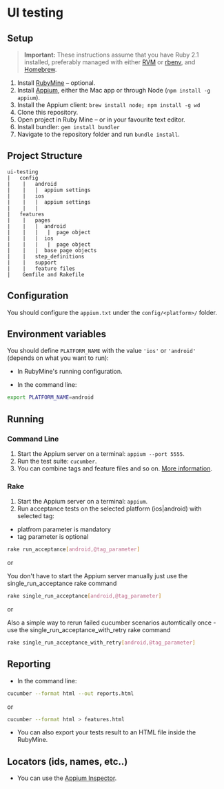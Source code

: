 # UI testing

## Setup

> **Important:** These instructions assume that you have Ruby 2.1 installed, preferably managed with either [RVM](https://rvm.io/) or [rbenv](https://github.com/rbenv/rbenv), and [Homebrew](http://brew.sh).

1. Install [RubyMine](https://www.jetbrains.com/ruby/) – optional.
2. Install [Appium](http://appium.io/), either the Mac app or through Node (`npm install -g appium`).
3. Install the Appium client: `brew install node; npm install -g wd`
4. Clone this repository.
5. Open project in Ruby Mine – or in your favourite text editor.
6. Install bundler: `gem install bundler`
7. Navigate to the repository folder and run `bundle install`.


## Project Structure
```
ui-testing
|   config
|    |   android
|    |   |  appium settings
|    |   ios
|    |   |  appium settings
|    |   |
|   features
|    |   pages
|    |   |  android
|    |   |   |  page object
|    |   |  ios
|    |   |   |  page object
|    |   |  base page objects
|    |   step_definitions
|    |   support
|    |   feature files
|    Gemfile and Rakefile
```


## Configuration

You should configure the `appium.txt` under the `config/<platform>/` folder.


## Environment variables

You should define `PLATFORM_NAME` with the value `'ios'` or `'android'` (depends on what you want to run):

* In RubyMine's running configuration.

* In the command line:
```bash
export PLATFORM_NAME=android
```


## Running

### Command Line

1. Start the Appium server on a terminal: `appium --port 5555`.
2. Run the test suite: `cucumber`.
3. You can combine tags and feature files and so on. [More information](https://github.com/cucumber/cucumber/wiki).

### Rake

1. Start the Appium server on a terminal: `appium`.
2. Run acceptance tests on the selected platform (ios|android) with selected tag:
- platfrom parameter is mandatory 
- tag parameter is optional


```bash
rake run_acceptance[android,@tag_parameter]
```

or

You don't have to start the Appium server manually just use the single_run_acceptance rake command


```bash
rake single_run_acceptance[android,@tag_parameter]
```

or

Also a simple way to rerun failed cucumber scenarios automtically once - use the single_run_acceptance_with_retry rake command

```bash
rake single_run_acceptance_with_retry[android,@tag_parameter]
```


## Reporting

* In the command line:
```bash
cucumber --format html --out reports.html
```

or

```bash
cucumber --format html > features.html
```

* You can also export your tests result to an HTML file inside the RubyMine.


## Locators (ids, names, etc..)

* You can use the [Appium Inspector](https://www.youtube.com/watch?v=Hv9A9WfYF4g).
